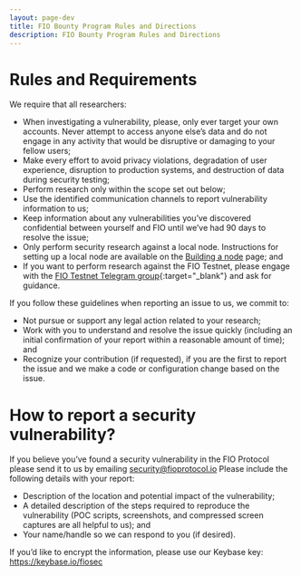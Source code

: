 ```yaml
---
layout: page-dev
title: FIO Bounty Program Rules and Directions
description: FIO Bounty Program Rules and Directions
---
```


# Rules and Requirements

We require that all researchers:

* When investigating a vulnerability, please, only ever target your own accounts. Never attempt to access anyone else’s data and do not engage in any activity that would be disruptive or damaging to your fellow users;
* Make every effort to avoid privacy violations, degradation of user experience, disruption to production systems, and destruction of data during security testing;
* Perform research only within the scope set out below;
* Use the identified communication channels to report vulnerability information to us; 
* Keep information about any vulnerabilities you’ve discovered confidential between yourself and FIO until we’ve had 90 days to resolve the issue;
* Only perform security research against a local node. Instructions for setting up a local node are available on the [Building a node]({{site.baseurl}}/docs/chain/node-build) page; and
* If you want to perform research against the FIO Testnet, please engage with the [FIO Testnet Telegram group](https://t.me/fiotestnet){:target="_blank"} and ask for guidance.

If you follow these guidelines when reporting an issue to us, we commit to:

* Not pursue or support any legal action related to your research;
* Work with you to understand and resolve the issue quickly (including an initial confirmation of your report within a reasonable amount of time); and
* Recognize your contribution (if requested), if you are the first to report the issue and we make a code or configuration change based on the issue.



# How to report a security vulnerability?

If you believe you’ve found a security vulnerability in the FIO Protocol please send it to us by emailing security@fioprotocol.io Please include the following details with your report:

* Description of the location and potential impact of the vulnerability;
* A detailed description of the steps required to reproduce the vulnerability (POC scripts, screenshots, and compressed screen captures are all helpful to us); and
* Your name/handle so we can respond to you (if desired).

If you’d like to encrypt the information, please use our Keybase key: https://keybase.io/fiosec



